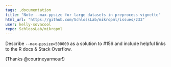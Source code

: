 ```yaml
---
tags: ,documentation
title: "Note --max-ppsize for large datasets in preprocess vignette"
html_url: "https://github.com/SchlossLab/mikropml/issues/233"
user: kelly-sovacool
repo: SchlossLab/mikropml
---
```


Describe `--max-ppsize=500000` as a solution to #156 and include helpful links to the R docs & Stack Overflow.

(Thanks @courtneyarmour!)
